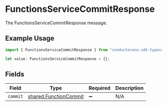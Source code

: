 # FunctionsServiceCommitResponse

The FunctionsServiceCommitResponse message.

## Example Usage

```typescript
import { FunctionsServiceCommitResponse } from "conductorone-sdk-typescript/sdk/models/shared";

let value: FunctionsServiceCommitResponse = {};
```

## Fields

| Field                                                                 | Type                                                                  | Required                                                              | Description                                                           |
| --------------------------------------------------------------------- | --------------------------------------------------------------------- | --------------------------------------------------------------------- | --------------------------------------------------------------------- |
| `commit`                                                              | [shared.FunctionCommit](../../../sdk/models/shared/functioncommit.md) | :heavy_minus_sign:                                                    | N/A                                                                   |